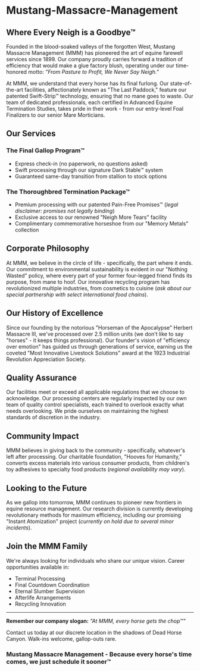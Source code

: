 # Mustang-Massacre-Management

## Where Every Neigh is a Goodbye™

Founded in the blood-soaked valleys of the forgotten West, Mustang Massacre Management (MMM) has pioneered the art of equine farewell services since 1899. Our company proudly carries forward a tradition of efficiency that would make a glue factory blush, operating under our time-honored motto: *"From Pasture to Profit, We Never Say Neigh."*

At MMM, we understand that every horse has its final furlong. Our state-of-the-art facilities, affectionately known as "The Last Paddock," feature our patented Swift-Strip™ technology, ensuring that no mane goes to waste. Our team of dedicated professionals, each certified in Advanced Equine Termination Studies, takes pride in their work - from our entry-level Foal Finalizers to our senior Mare Morticians.

## Our Services

### The Final Gallop Program™
- Express check-in (no paperwork, no questions asked)
- Swift processing through our signature Dark Stable™ system
- Guaranteed same-day transition from stallion to stock options

### The Thoroughbred Termination Package™
- Premium processing with our patented Pain-Free Promises™ (*legal disclaimer: promises not legally binding*)
- Exclusive access to our renowned "Neigh More Tears" facility
- Complimentary commemorative horseshoe from our "Memory Metals" collection

## Corporate Philosophy
At MMM, we believe in the circle of life - specifically, the part where it ends. Our commitment to environmental sustainability is evident in our "Nothing Wasted" policy, where every part of your former four-legged friend finds its purpose, from mane to hoof. Our innovative recycling program has revolutionized multiple industries, from cosmetics to cuisine (*ask about our special partnership with select international food chains*).

## Our History of Excellence
Since our founding by the notorious "Horseman of the Apocalypse" Herbert Massacre III, we've processed over 2.5 million units (we don't like to say "horses" - it keeps things professional). Our founder's vision of "efficiency over emotion" has guided us through generations of service, earning us the coveted "Most Innovative Livestock Solutions" award at the 1923 Industrial Revolution Appreciation Society.

## Quality Assurance
Our facilities meet or exceed all applicable regulations that we choose to acknowledge. Our processing centers are regularly inspected by our own team of quality control specialists, each trained to overlook exactly what needs overlooking. We pride ourselves on maintaining the highest standards of discretion in the industry.

## Community Impact
MMM believes in giving back to the community - specifically, whatever's left after processing. Our charitable foundation, "Hooves for Humanity," converts excess materials into various consumer products, from children's toy adhesives to specialty food products (*regional availability may vary*).

## Looking to the Future
As we gallop into tomorrow, MMM continues to pioneer new frontiers in equine resource management. Our research division is currently developing revolutionary methods for maximum efficiency, including our promising "Instant Atomization" project (*currently on hold due to several minor incidents*).

## Join the MMM Family
We're always looking for individuals who share our unique vision. Career opportunities available in:
- Terminal Processing
- Final Countdown Coordination
- Eternal Slumber Supervision
- Afterlife Arrangements
- Recycling Innovation

---

**Remember our company slogan:** *"At MMM, every horse gets the chop™"*

Contact us today at our discrete location in the shadows of Dead Horse Canyon. Walk-ins welcome, gallop-outs rare.

### Mustang Massacre Management - Because every horse's time comes, we just schedule it sooner™
